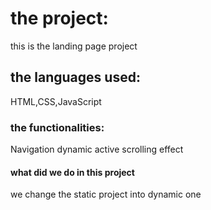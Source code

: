 # the project:
this is the landing page project

## the languages used:
HTML,CSS,JavaScript

### the functionalities:
Navigation
dynamic active
scrolling effect

#### what did we do in this project
we change the static project into dynamic one

